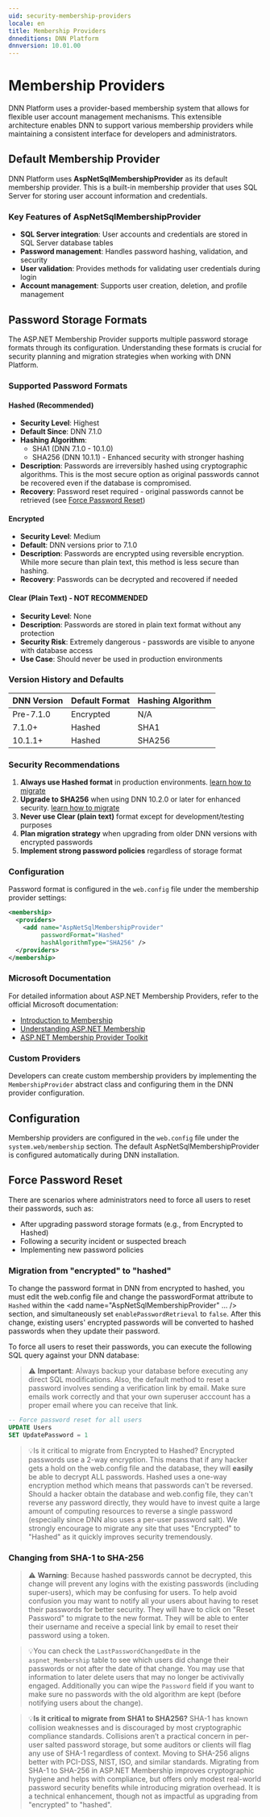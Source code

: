 ```yaml
---
uid: security-membership-providers
locale: en
title: Membership Providers
dnneditions: DNN Platform
dnnversion: 10.01.00
---
```


# Membership Providers

DNN Platform uses a provider-based membership system that allows for flexible user account management mechanisms. This extensible architecture enables DNN to support various membership providers while maintaining a consistent interface for developers and administrators.

## Default Membership Provider

DNN Platform uses **AspNetSqlMembershipProvider** as its default membership provider. This is a built-in membership provider that uses SQL Server for storing user account information and credentials.

### Key Features of AspNetSqlMembershipProvider

- **SQL Server integration**: User accounts and credentials are stored in SQL Server database tables
- **Password management**: Handles password hashing, validation, and security
- **User validation**: Provides methods for validating user credentials during login
- **Account management**: Supports user creation, deletion, and profile management

## Password Storage Formats

The ASP.NET Membership Provider supports multiple password storage formats through its configuration. Understanding these formats is crucial for security planning and migration strategies when working with DNN Platform.

### Supported Password Formats

#### Hashed (Recommended)
- **Security Level**: Highest
- **Default Since**: DNN 7.1.0
- **Hashing Algorithm**: 
  - SHA1 (DNN 7.1.0 - 10.1.0)
  - SHA256 (DNN 10.1.1) - Enhanced security with stronger hashing
- **Description**: Passwords are irreversibly hashed using cryptographic algorithms. This is the most secure option as original passwords cannot be recovered even if the database is compromised.
- **Recovery**: Password reset required - original passwords cannot be retrieved (see [Force Password Reset](#force-password-reset))

#### Encrypted
- **Security Level**: Medium
- **Default**: DNN versions prior to 7.1.0
- **Description**: Passwords are encrypted using reversible encryption. While more secure than plain text, this method is less secure than hashing.
- **Recovery**: Passwords can be decrypted and recovered if needed

#### Clear (Plain Text) - NOT RECOMMENDED
- **Security Level**: None
- **Description**: Passwords are stored in plain text format without any protection
- **Security Risk**: Extremely dangerous - passwords are visible to anyone with database access
- **Use Case**: Should never be used in production environments

### Version History and Defaults

| DNN Version | Default Format | Hashing Algorithm |
|-------------|----------------|-------------------|
| Pre-7.1.0   | Encrypted      | N/A               |
| 7.1.0+      | Hashed         | SHA1              |
| 10.1.1+     | Hashed         | SHA256            |

### Security Recommendations

1. **Always use Hashed format** in production environments. [learn how to migrate](#migration-from-encrypted-to-hashed)
2. **Upgrade to SHA256** when using DNN 10.2.0 or later for enhanced security. [learn how to migrate](#changing-from-sha-1-to-sha-256)
3. **Never use Clear (plain text)** format except for development/testing purposes
4. **Plan migration strategy** when upgrading from older DNN versions with encrypted passwords
5. **Implement strong password policies** regardless of storage format

### Configuration

Password format is configured in the `web.config` file under the membership provider settings:

```xml
<membership>
  <providers>
    <add name="AspNetSqlMembershipProvider" 
         passwordFormat="Hashed" 
         hashAlgorithmType="SHA256" />
  </providers>
</membership>
```

### Microsoft Documentation

For detailed information about ASP.NET Membership Providers, refer to the official Microsoft documentation:

- [Introduction to Membership](https://docs.microsoft.com/en-us/previous-versions/aspnet/yh26yfzy(v=vs.100))
- [Understanding ASP.NET Membership](https://docs.microsoft.com/en-us/previous-versions/aspnet/tw292whz(v=vs.100))
- [ASP.NET Membership Provider Toolkit](https://docs.microsoft.com/en-us/previous-versions/aspnet/6e9y4s5t(v=vs.100))

### Custom Providers
Developers can create custom membership providers by implementing the `MembershipProvider` abstract class and configuring them in the DNN provider configuration.

## Configuration

Membership providers are configured in the `web.config` file under the `system.web/membership` section. The default AspNetSqlMembershipProvider is configured automatically during DNN installation.

## Force Password Reset

There are scenarios where administrators need to force all users to reset their passwords, such as:

- After upgrading password storage formats (e.g., from Encrypted to Hashed)
- Following a security incident or suspected breach
- Implementing new password policies

### Migration from "encrypted" to "hashed"
To change the password format in DNN from encrypted to hashed, you must edit the web.config file and change the passwordFormat attribute to `Hashed` within the <add name="AspNetSqlMembershipProvider" ... /> section, and simultaneously set `enablePasswordRetrieval` to `false`. After this change, existing users' encrypted passwords will be converted to hashed passwords when they update their password.

To force all users to reset their passwords, you can execute the following SQL query against your DNN database:

> ⚠️ **Important**: Always backup your database before executing any direct SQL modifications. Also, the default method to reset a password involves sending a verification link by email. Make sure emails work correctly and that your own superuser acccount has a proper email where you can receive that link.

```sql
-- Force password reset for all users
UPDATE Users 
SET UpdatePassword = 1
```

> 💡Is it critical to migrate from Encrypted to Hashed?
Encrypted passwords use a 2-way encryption. This means that if any hacker gets a hold on the web.config file and the database, they will **easily** be able to decrypt ALL passwords. Hashed uses a one-way encryption method which means that passwords can't be reversed. Should a hacker obtain the database and web.config file, they can't reverse any password directly, they would have to invest quite a large amount of computing resources to reverse a single password (especially since DNN also uses a per-user password salt). We strongly encourage to migrate any site that uses "Encrypted" to "Hashed" as it quickly improves security tremendously.

### Changing from SHA-1 to SHA-256

> ⚠️ **Warning**: Because hashed passwords cannot be decrypted, this change will prevent any logins with the existing passwords (including super-users), which may be confusing for users. To help avoid confusion you may want to notify all your users about having to reset their passwords for better security. They will have to click on "Reset Password" to migrate to the new format. They will be able to enter their username and receive a special link by email to reset their password using a token.

> 💡You can check the `LastPasswordChangedDate` in the `aspnet_Membership` table to see which users did change their passwords or not after the date of that change. You may use that information to later delete users that may no longer be activivally engaged. Additionally you can wipe the `Password` field if you want to make sure no passwords with the old algorithm are kept (before notifying users about the change).

> 💡**Is it critical to migrate from SHA1 to SHA256?**
SHA-1 has known collision weaknesses and is discouraged by most cryptographic compliance standards. Collisions aren’t a practical concern in per-user salted password storage, but some auditors or clients will flag any use of SHA-1 regardless of context. Moving to SHA-256 aligns better with PCI-DSS, NIST, ISO, and similar standards.
Migrating from SHA-1 to SHA-256 in ASP.NET Membership improves cryptographic hygiene and helps with compliance, but offers only modest real-world password security benefits while introducing migration overhead. It is a technical enhancement, though not as impactful as upgrading from "encrypted" to "hashed".